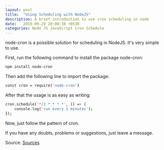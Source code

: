 ```yaml
---
layout: post
title:  "Using Scheduling with NodeJS"
description: A brief introduction to use cron scheduling in node
date:   2019-09-29 20:00:36 +0530
categories: Node JS JavaScript Cron Schedule
---
```

node-cron is a possible solution for scheduling in NodeJS. It's very simple to use.

First, run the following command to install the package node-cron:
```sh
npm install node-cron
```

Then add the following line to import the package:
```sh
const cron = require('node-cron')
```

After that the usage is as easy as writing:
```sh
cron.schedule('*/2 * * * *', () => {
    console.log('run every 2 minutes');
});
```

Now, just follow the pattern of cron.

If you have any doubts, problems or suggestions, just leave a message.

Source: [Sources](https://github.com/fagnercandido/node-scheduling)
